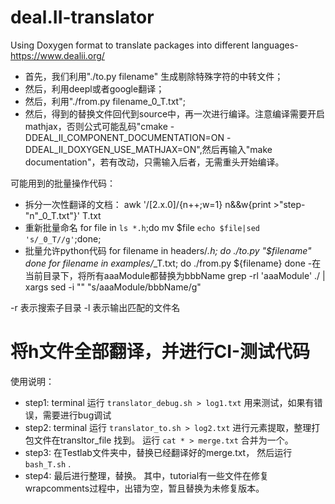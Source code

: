 # deal.II-translator
Using Doxygen format to translate packages into different languages-https://www.dealii.org/

- 首先，我们利用"./to.py filename" 生成剔除特殊字符的中转文件；
- 然后，利用deepl或者google翻译；
- 然后，利用"./from.py filename_0_T.txt";
- 然后，得到的替换文件回代到source中，再一次进行编译。注意编译需要开启mathjax，否则公式可能乱码"cmake -DDEAL_II_COMPONENT_DOCUMENTATION=ON -DDEAL_II_DOXYGEN_USE_MATHJAX=ON",然后再输入"make documentation"，若有改动，只需输入后者，无需重头开始编译。

可能用到的批量操作代码：
- 拆分一次性翻译的文档：
awk '/\[2.x.0\]/{n++;w=1} n&&w{print >"step-"n"_0_T.txt"}' T.txt
- 重新批量命名
for file in `ls *.h`;do mv $file `echo $file|sed 's/_0_T//g'`;done;
- 批量允许python代码
for filename in headers/*.h; do
        ./to.py "$filename" 
done
for filename in examples/*_T.txt; do
        ./from.py ${filename} 
done
-在当前目录下，将所有aaaModule都替换为bbbName
grep -rl 'aaaModule' ./  | xargs sed -i "" "s/aaaModule/bbbName/g"

-r 表示搜索子目录
-l 表示输出匹配的文件名


# 将h文件全部翻译，并进行CI-测试代码 
使用说明：
- step1: terminal 运行 `translator_debug.sh > log1.txt` 用来测试，如果有错误，需要进行bug调试
- step2: terminal 运行 `translator_to.sh > log2.txt` 进行元素提取，整理打包文件在transltor_file 找到。 运行 `cat * > merge.txt` 合并为一个。
- step3: 在Testlab文件夹中，替换已经翻译好的merge.txt， 然后运行  `bash_T.sh` .
- step4: 最后进行整理，替换。 其中，tutorial有一些文件在修复wrapcomments过程中，出错为空，暂且替换为未修复版本。